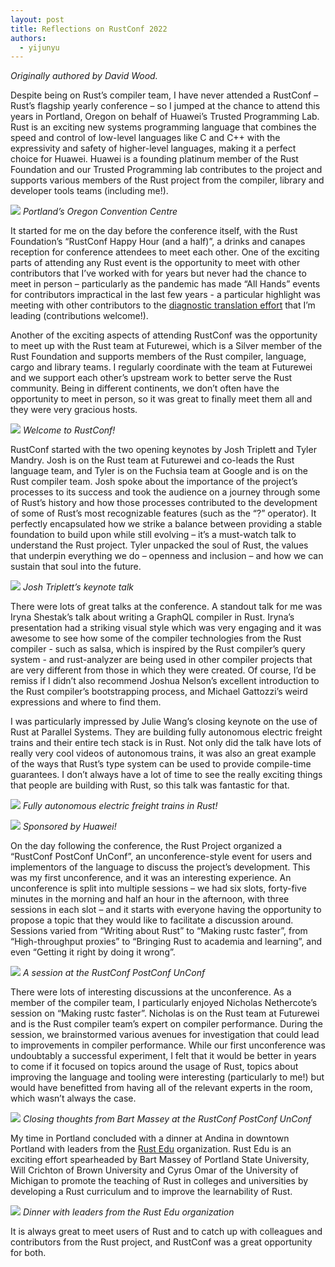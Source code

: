 ```yaml
---
layout: post
title: Reflections on RustConf 2022
authors:
  - yijunyu
---
```

*Originally authored by David Wood.*

Despite being on Rust’s compiler team, I have never attended a RustConf –
Rust’s flagship yearly conference – so I jumped at the chance to attend this
years in Portland, Oregon on behalf of Huawei’s Trusted Programming Lab. Rust
is an exciting new systems programming language that combines the speed and
control of low-level languages like C and C++ with the expressivity and safety
of higher-level languages, making it a perfect choice for Huawei. Huawei is a
founding platinum member of the Rust Foundation and our Trusted Programming lab
contributes to the project and supports various members of the Rust project
from the compiler, library and developer tools teams (including me!).

![]({{site.baseurl}}/images/2022-08-16/0-conference-centre.jpeg)
_Portland’s Oregon Convention Centre_

It started for me on the day before the conference itself, with the Rust
Foundation’s “RustConf Happy Hour (and a half)”, a drinks and canapes reception
for conference attendees to meet each other. One of the exciting parts of
attending any Rust event is the opportunity to meet with other contributors
that I’ve worked with for years but never had the chance to meet in person –
particularly as the pandemic has made “All Hands” events for contributors
impractical in the last few years - a particular highlight was meeting with
other contributors to the [diagnostic translation effort][diag_blog] that I’m
leading (contributions welcome!).

Another of the exciting aspects of attending RustConf was the opportunity to
meet up with the Rust team at Futurewei, which is a Silver member of the Rust
Foundation and supports members of the Rust compiler, language, cargo and
library teams. I regularly coordinate with the team at Futurewei and we support
each other’s upstream work to better serve the Rust community. Being in
different continents, we don’t often have the opportunity to meet in person, so
it was great to finally meet them all and they were very gracious hosts.

![]({{site.baseurl}}/images/2022-08-16/1-welcome.jpeg)
_Welcome to RustConf!_

RustConf started with the two opening keynotes by Josh Triplett and Tyler
Mandry. Josh is on the Rust team at Futurewei and co-leads the Rust language
team, and Tyler is on the Fuchsia team at Google and is on the Rust compiler
team. Josh spoke about the importance of the project’s processes to its success
and took the audience on a journey through some of Rust’s history and how those
processes contributed to the development of some of Rust’s most recognizable
features (such as the “?” operator). It perfectly encapsulated how we strike a
balance between providing a stable foundation to build upon while still
evolving – it’s a must-watch talk to understand the Rust project. Tyler
unpacked the soul of Rust, the values that underpin everything we do – openness
and inclusion – and how we can sustain that soul into the future.

![]({{site.baseurl}}/images/2022-08-16/2-josh-talk.jpeg)
_Josh Triplett’s keynote talk_

There were lots of great talks at the conference. A standout talk for me was
Iryna Shestak’s talk about writing a GraphQL compiler in Rust. Iryna’s
presentation had a striking visual style which was very engaging and it was
awesome to see how some of the compiler technologies from the Rust compiler -
such as salsa, which is inspired by the Rust compiler’s query system - and
rust-analyzer are being used in other compiler projects that are very different
from those in which they were created. Of course, I’d be remiss if I didn’t
also recommend Joshua Nelson’s excellent introduction to the Rust compiler’s
bootstrapping process, and Michael Gattozzi’s weird expressions and where to
find them.

I was particularly impressed by Julie Wang’s closing keynote on the use of Rust
at Parallel Systems. They are building fully autonomous electric freight trains
and their entire tech stack is in Rust. Not only did the talk have lots of
really very cool videos of autonomous trains, it was also an great example of
the ways that Rust’s type system can be used to provide compile-time
guarantees. I don’t always have a lot of time to see the really exciting things
that people are building with Rust, so this talk was fantastic for that.

![]({{site.baseurl}}/images/2022-08-16/3-trains.png)
_Fully autonomous electric freight trains in Rust!_

![]({{site.baseurl}}/images/2022-08-16/4-sponsored-huawei.jpeg)
_Sponsored by Huawei!_

On the day following the conference, the Rust Project organized a “RustConf
PostConf UnConf”, an unconference-style event for users and implementors of the
language to discuss the project’s development. This was my first unconference,
and it was an interesting experience. An unconference is split into multiple
sessions – we had six slots, forty-five minutes in the morning and half an hour
in the afternoon, with three sessions in each slot – and it starts with
everyone having the opportunity to propose a topic that they would like to
facilitate a discussion around. Sessions varied from “Writing about Rust” to
“Making rustc faster”, from “High-throughput proxies” to “Bringing Rust to
academia and learning”, and even “Getting it right by doing it wrong”.

![]({{site.baseurl}}/images/2022-08-16/5-unconf-session.jpeg)
_A session at the RustConf PostConf UnConf_

There were lots of interesting discussions at the unconference. As a member of
the compiler team, I particularly enjoyed Nicholas Nethercote’s session on
“Making rustc faster”. Nicholas is on the Rust team at Futurewei and is the
Rust compiler team’s expert on compiler performance. During the session, we
brainstormed various avenues for investigation that could lead to improvements
in compiler performance. While our first unconference was undoubtably a
successful experiment, I felt that it would be better in years to come if it
focused on topics around the usage of Rust, topics about improving the language
and tooling were interesting (particularly to me!) but would have benefitted
from having all of the relevant experts in the room, which wasn’t always the
case.

![]({{site.baseurl}}/images/2022-08-16/6-unconf-closing.jpeg)
_Closing thoughts from Bart Massey at the RustConf PostConf UnConf_

My time in Portland concluded with a dinner at Andina in downtown Portland with
leaders from the [Rust Edu][rust_edu] organization. Rust Edu is an exciting effort
spearheaded by Bart Massey of Portland State University, Will Crichton of Brown
University and Cyrus Omar of the University of Michigan to promote the teaching
of Rust in colleges and universities by developing a Rust curriculum and to
improve the learnability of Rust.

![]({{site.baseurl}}/images/2022-08-16/7-rust-edu-dinner.jpeg)
_Dinner with leaders from the Rust Edu organization_

It is always great to meet users of Rust and to catch up with colleagues and
contributors from the Rust project, and RustConf was a great opportunity for
both.

[diag_blog]: https://blog.rust-lang.org/inside-rust/2022/08/16/diagnostic-effort.html
[rust_edu]: https://rust-edu.org/
